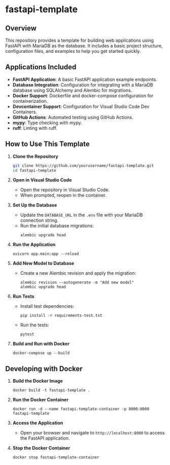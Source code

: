 # fastapi-template

## Overview

This repository provides a template for building web applications using FastAPI with MariaDB as the database. It includes a basic project structure, configuration files, and examples to help you get started quickly.

## Applications Included

- **FastAPI Application**: A basic FastAPI application example endpoints.
- **Database Integration**: Configuration for integrating with a MariaDB database using SQLAlchemy and Alembic for migrations.
- **Docker Support**: Dockerfile and docker-compose configuration for containerization.
- **Devcontainer Support**: Configuration for Visual Studio Code Dev Containers.
- **GitHub Actions**: Automated testing using GitHub Actions.
- **mypy**: Type checking with mypy.
- **ruff**: Linting with ruff.

## How to Use This Template

1. **Clone the Repository**
   ```bash
   git clone https://github.com/yourusername/fastapi-template.git
   cd fastapi-template
   ```

2. **Open in Visual Studio Code**
   * Open the repository in Visual Studio Code.
   * When prompted, reopen in the container.

3. **Set Up the Database**
   * Update the `DATABASE_URL` in the `.env` file with your MariaDB connection string.
   * Run the initial database migrations:
     ```
     alembic upgrade head
     ```

4. **Run the Application**
   ```
   uvicorn app.main:app --reload
   ```

5. **Add New Model to Database**
   * Create a new Alembic revision and apply the migration:
     ```
     alembic revision --autogenerate -m "Add new model"
     alembic upgrade head
     ```

6. **Run Tests**
   * Install test dependencies:
     ```
     pip install -r requirements-test.txt
     ```
   * Run the tests:
     ```
     pytest
     ```

7. **Build and Run with Docker**
   ```
   docker-compose up --build
   ```

## Developing with Docker

1. **Build the Docker Image**
   ```
   docker build -t fastapi-template .
   ```

2. **Run the Docker Container**
   ```
   docker run -d --name fastapi-template-container -p 8000:8000 fastapi-template
   ```

3. **Access the Application**
   * Open your browser and navigate to `http://localhost:8000` to access the FastAPI application.

4. **Stop the Docker Container**
   ```
   docker stop fastapi-template-container
   ```
